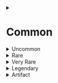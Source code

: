 <details><summary><h1>Common</h1></summary>
<details><summary><h3>Alacritous Armor</h3></summary>
<i>Armor (any armor), common</i>

You can don or doff this armor by using an action to speak its command word.
</details>
</details>

<details><summary>Uncommon</summary>
</details>

<details><summary>Rare</summary>
</details>

<details><summary>Very Rare</summary>
</details>

<details><summary>Legendary</summary>
</details>

<details><summary>Artifact</summary>
</details>

